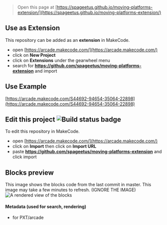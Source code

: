 > Open this page at [https://spageetus.github.io/moving-platforms-extension/](https://spageetus.github.io/moving-platforms-extension/)

## Use as Extension

This repository can be added as an **extension** in MakeCode.

* open [https://arcade.makecode.com/](https://arcade.makecode.com/)
* click on **New Project**
* click on **Extensions** under the gearwheel menu
* search for **https://github.com/spageetus/moving-platforms-extension** and import

## Use Example
[https://arcade.makecode.com/S44692-94654-35064-22898](https://arcade.makecode.com/S44692-94654-35064-22898)


## Edit this project ![Build status badge](https://github.com/spageetus/moving-platforms-extension/workflows/MakeCode/badge.svg)

To edit this repository in MakeCode.

* open [https://arcade.makecode.com/](https://arcade.makecode.com/)
* click on **Import** then click on **Import URL**
* paste **https://github.com/spageetus/moving-platforms-extension** and click import

## Blocks preview

This image shows the blocks code from the last commit in master.
This image may take a few minutes to refresh.
(IGNORE THE IMAGE)
![A rendered view of the blocks](https://github.com/spageetus/moving-platforms-extension/raw/master/.github/makecode/blocks.png)

#### Metadata (used for search, rendering)

* for PXT/arcade
<script src="https://makecode.com/gh-pages-embed.js"></script><script>makeCodeRender("{{ site.makecode.home_url }}", "{{ site.github.owner_name }}/{{ site.github.repository_name }}");</script>
